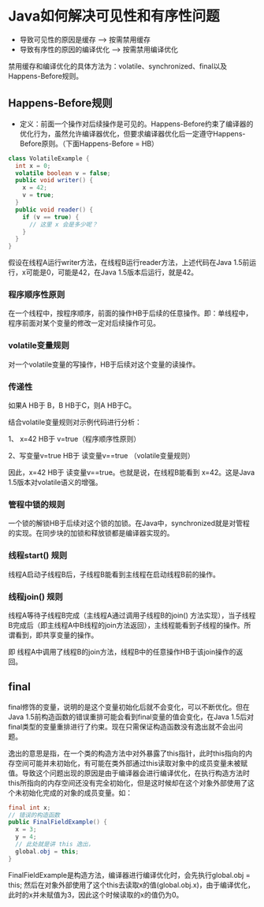 # Java如何解决可见性和有序性问题

- 导致可见性的原因是缓存  —> 按需禁用缓存
- 导致有序性的原因的编译优化 —> 按需禁用编译优化

禁用缓存和编译优化的具体方法为：volatile、synchronized、final以及Happens-Before规则。

## Happens-Before规则

- 定义：前面一个操作对后续操作是可见的。Happens-Before约束了编译器的优化行为，虽然允许编译器优化，但要求编译器优化后一定遵守Happens-Before原则。（下面Happens-Before = HB）

```Java
class VolatileExample {
  int x = 0;
  volatile boolean v = false;
  public void writer() {
    x = 42;
    v = true;
  }
  public void reader() {
    if (v == true) {
      // 这里 x 会是多少呢？
    }
  }
}

```

假设在线程A运行writer方法，在线程B运行reader方法，上述代码在Java 1.5前运行，x可能是0，可能是42，在Java 1.5版本后运行，就是42。

### 程序顺序性原则

在一个线程中，按程序顺序，前面的操作HB于后续的任意操作。即：单线程中，程序前面对某个变量的修改一定对后续操作可见。

### volatile变量规则

对一个volatile变量的写操作，HB于后续对这个变量的读操作。

### 传递性

如果A HB于 B，B HB于C，则A HB于C。

结合volatile变量规则对示例代码进行分析：

1、 x=42 HB于 v=true（程序顺序性原则）

2、写变量v=true HB于 读变量v==true （volatile变量规则）

因此，x=42 HB于 读变量v==true。也就是说，在线程B能看到 x=42。这是Java 1.5版本对volatile语义的增强。

### 管程中锁的规则

一个锁的解锁HB于后续对这个锁的加锁。在Java中，synchronized就是对管程的实现。在同步块的加锁和释放锁都是编译器实现的。

### 线程start() 规则

线程A启动子线程B后，子线程B能看到主线程在启动线程B前的操作。

### 线程join() 规则

线程A等待子线程B完成（主线程A通过调用子线程B的join() 方法实现），当子线程B完成后（即主线程A中B线程的join方法返回），主线程能看到子线程的操作。所谓看到，即共享变量的操作。

即 线程A中调用了线程B的join方法，线程B中的任意操作HB于该join操作的返回。

## final

final修饰的变量，说明的是这个变量初始化后就不会变化，可以不断优化。但在Java 1.5前构造函数的错误重排可能会看到final变量的值会变化，在Java 1.5后对final类型的变量重排进行了约束。现在只需保证构造函数没有逸出就不会出问题。

逸出的意思是指，在一个类的构造方法中对外暴露了this指针，此时this指向的内存空间可能并未初始化，有可能在类外部通过this读取对象中的成员变量未被赋值。导致这个问题出现的原因是由于编译器会进行编译优化，在执行构造方法时this所指向的内存空间还没有完全初始化，但是这时候却在这个对象外部使用了这个未初始化完成的对象的成员变量。如：

```Java
final int x;
// 错误的构造函数
public FinalFieldExample() { 
  x = 3;
  y = 4;
  // 此处就是讲 this 逸出，
  global.obj = this;
}

```

FinalFieldExample是构造方法，编译器进行编译优化时，会先执行global.obj = this; 然后在对象外部使用了这个this去读取x的值(global.obj.x)，由于编译优化，此时的x并未赋值为3，因此这个时候读取的x的值仍为0。